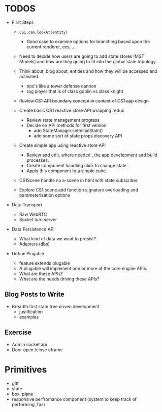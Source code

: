 # TODOS

- First Steps

  - `CS1.cam.lookAt(entity)`
    - Good case to examine options for branching based upon the current
    renderer, ecs, ...
    
  - Need to decide how users are going to add state stores (MST Models) and how
  are they going to fit into the global state topology.
  
  - Think about, blog about, entities and how they will be accessed and activated.
    - npc's like a tower defense cannon
    - rpg player that is of class goblin vs class knight
    
  - ~~Review CS1 API boundary concept in context of CS1 app design~~
  - Create basic CS1 reactive store API wrapping redux
    - Review state management progress
    - Decide on API methods for first version
      - add StateManager.setInitialState()
      - add some sort of state props discovery API
  - Create simple app using reactive store API
    - Review and edit, where needed , the app development and build processes.
    - Create component handling click to change state.
    - Apply this component to a simple cube.
  - CS1Scene handle no a-scene in html with state subscriber
  - Explore CS1.scene.add function signature overloading and parameterization options

- Data Transport
  - Raw WebRTC
  - Socket turn server
- Data Persistence API
  - What kind of data we want to presist?
  - Adapters (dbs)
- Define Plugable
  - feature extends plugable
  - A plugable will implement one or more of the core engine APIs.
  - What are these APIs?
  - What are the needs driving these APIs?


## Blog Posts to Write

  - Breadth first state tree driven development
    - justification
    - examples


## Exercise

- Admin socket api
- Door open /close aframe

# Primitives

- gltf
- state
- box, plane
- responsive perfromance component (system to keep track of performing, fps)
